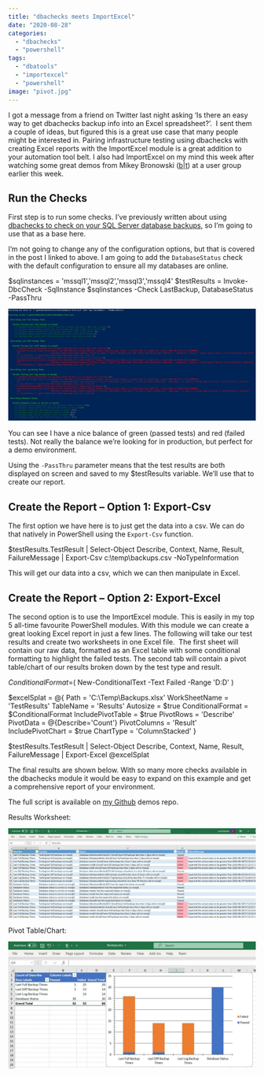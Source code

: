 ```yaml
---
title: "dbachecks meets ImportExcel"
date: "2020-08-28"
categories:
  - "dbachecks"
  - "powershell"
tags:
  - "dbatools"
  - "importexcel"
  - "powershell"
image: "pivot.jpg"
---
```


I got a message from a friend on Twitter last night asking ‘Is there an easy way to get dbachecks backup info into an Excel spreadsheet?’.  I sent them a couple of ideas, but figured this is a great use case that many people might be interested in. Pairing infrastructure testing using dbachecks with creating Excel reports with the ImportExcel module is a great addition to your automation tool belt. I also had ImportExcel on my mind this week after watching some great demos from Mikey Bronowski ([b](https://www.bronowski.it/blog/2020/06/powershell-into-excelimportexcel-module-part-1/)|[t](https://twitter.com/mikeybronowski)) at a user group earlier this week.

## **Run the Checks**

First step is to run some checks. I’ve previously written about using [dbachecks to check on your SQL Server database backups](https://jesspomfret.com/checking-backups-with-dbachecks/), so I’m going to use that as a base here.

I’m not going to change any of the configuration options, but that is covered in the post I linked to above. I am going to add the `DatabaseStatus` check with the default configuration to ensure all my databases are online.

$sqlinstances = 'mssql1','mssql2','mssql3','mssql4'
$testResults = Invoke-DbcCheck -SqlInstance $sqlinstances -Check LastBackup, DatabaseStatus -PassThru

[![dbachecks results in PowerShell](images/tests.jpg)](https://jesspomfret.com/wp-content/uploads/2020/08/tests.jpg)

You can see I have a nice balance of green (passed tests) and red (failed tests). Not really the balance we’re looking for in production, but perfect for a demo environment.

Using the `-PassThru` parameter means that the test results are both displayed on screen and saved to my $testResults variable. We’ll use that to create our report.

## **Create the Report – Option 1: Export-Csv**

The first option we have here is to just get the data into a csv. We can do that natively in PowerShell using the `Export-Csv` function.

$testResults.TestResult |
Select-Object Describe, Context, Name, Result, FailureMessage |
Export-Csv c:\\temp\\backups.csv -NoTypeInformation

This will get our data into a csv, which we can then manipulate in Excel.

## **Create the Report – Option 2: Export-Excel**

The second option is to use the ImportExcel module. This is easily in my top 5 all-time favourite PowerShell modules. With this module we can create a great looking Excel report in just a few lines. The following will take our test results and create two worksheets in one Excel file.  The first sheet will contain our raw data, formatted as an Excel table with some conditional formatting to highlight the failed tests. The second tab will contain a pivot table/chart of our results broken down by the test type and result.

$ConditionalFormat =$(
    New-ConditionalText -Text Failed -Range 'D:D'
)

$excelSplat = @{
    Path               = 'C:\\Temp\\Backups.xlsx'
    WorkSheetName      = 'TestResults'
    TableName          = 'Results'
    Autosize           = $true
    ConditionalFormat  = $ConditionalFormat
    IncludePivotTable  = $true
    PivotRows          = 'Describe'
    PivotData          = @{Describe='Count'}
    PivotColumns       = 'Result'
    IncludePivotChart  = $true
    ChartType          = 'ColumnStacked'
}

$testResults.TestResult |
Select-Object Describe, Context, Name, Result, FailureMessage |
Export-Excel @excelSplat

The final results are shown below. With so many more checks available in the dbachecks module it would be easy to expand on this example and get a comprehensive report of your environment.

The full script is available on [my Github](https://github.com/jpomfret/demos/blob/master/BlogExamples/06_dbachecksToExcel.ps1) demos repo.

Results Worksheet:

![excel screenshot showing results worksheet](images/excelSheet-1024x369.jpg)

Pivot Table/Chart:

![excel screenshot of pivot chart and table](images/pivot-1024x524.jpg)
